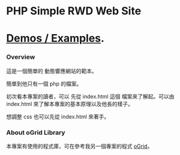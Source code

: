 # PHP Simple RWD Web Site

#  [Demos / Examples](http://o4u.tw).

### Overview 

這是一個簡單的 動態響應網站的範本。

簡單到他只有一個 php 的檔案。

初次看本專案的讀者，可以 先從 index.html 這個 檔案來了解起。可以由 index.html 來了解本專案的基本原理以及他長的樣子。

想調整 css 也可以先從 index.html 來著手。

### About oGrid Library
本專案有使用的程式庫，可在參考我另一個專案的程式 [oGrid](https://github.com/babydragoner/oGrid )。
